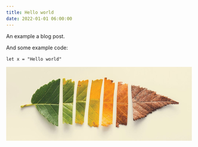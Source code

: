 ```yaml
---
title: Hello world
date: 2022-01-01 06:00:00
---
```


An example a blog post.

And some example code:

```res
let x = "Hello world"
```

![Impermanence](static/images/impermanence.jpg)
